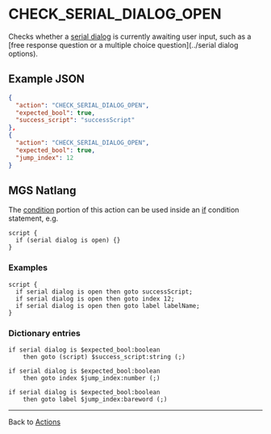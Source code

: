 # CHECK_SERIAL_DIALOG_OPEN

Checks whether a [serial dialog](../dialogs/serial_dialogs) is currently awaiting user input, such as a [free response question or a multiple choice question](../serial dialog options).

## Example JSON

```json
{
  "action": "CHECK_SERIAL_DIALOG_OPEN",
  "expected_bool": true,
  "success_script": "successScript"
},
{
  "action": "CHECK_SERIAL_DIALOG_OPEN",
  "expected_bool": true,
  "jump_index": 12
}
```

## MGS Natlang

The [condition](../actions/conditional_gotos) portion of this action can be used inside an [if](../mgs/advanced_syntax/if_and_else) condition statement, e.g.

```mgs
script {
  if (serial dialog is open) {}
}
```

### Examples

```mgs
script {
  if serial dialog is open then goto successScript;
  if serial dialog is open then goto index 12;
  if serial dialog is open then goto label labelName;
}
```

### Dictionary entries

```
if serial dialog is $expected_bool:boolean
    then goto (script) $success_script:string (;)

if serial dialog is $expected_bool:boolean
    then goto index $jump_index:number (;)

if serial dialog is $expected_bool:boolean
    then goto label $jump_index:bareword (;)
```

---

Back to [Actions](../actions)
